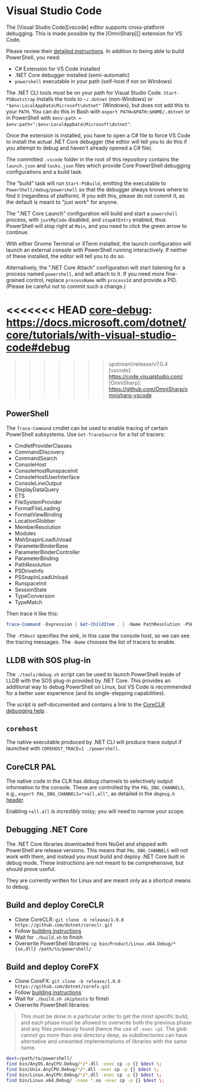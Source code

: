# Visual Studio Code

The [Visual Studio Code][vscode] editor supports cross-platform debugging.
This is made possible by the [OmniSharp][] extension for VS Code.

Please review their [detailed instructions][core-debug]. In
addition to being able to build PowerShell, you need:

- C# Extension for VS Code installed
- .NET Core debugger installed (semi-automatic)
- `powershell` executable in your path (self-host if not on Windows)

The .NET CLI tools *must* be on your path for Visual Studio Code.
`Start-PSBootstrap` installs the tools to `~/.dotnet` (non-Windows) or `"$env:LocalAppData\Microsoft\dotnet"` (Windows),
but does not add this to your `PATH`.
You can do this in Bash with `export PATH=$PATH:$HOME/.dotnet` or in PowerShell with `$env:path = $env:path+";$env:LocalAppData\Microsoft\dotnet"`.

Once the extension is installed, you have to open a C# file to force VS Code to
install the actual .NET Core debugger (the editor will tell you to do this if
you attempt to debug and haven't already opened a C# file).

The committed `.vscode` folder in the root of this repository contains
the `launch.json` and `tasks.json` files which provide Core PowerShell
debugging configurations and a build task.

The "build" task will run `Start-PSBuild`, emitting the executable to
`PowerShell/debug/powershell` so that the debugger always knows where to find it
(regardless of platform). If you edit this, please do not commit it, as the
default is meant to "just work" for anyone.

The ".NET Core Launch" configuration will build and start a `powershell`
process, with `justMyCode` disabled, and `stopAtEntry` enabled, thus PowerShell
will stop right at `Main`, and you need to click the green arrow to continue.

With either Gnome Terminal or XTerm installed, the launch configuration will
launch an external console with PowerShell running interactively. If neither of
these installed, the editor will tell you to do so.

Alternatively, the ".NET Core Attach" configuration will start listening for a
process named `powershell`, and will attach to it. If you need more fine-grained
control, replace `processName` with `processId` and provide a PID. (Please be
careful not to commit such a change.)

<<<<<<< HEAD
[core-debug]: https://docs.microsoft.com/dotnet/core/tutorials/with-visual-studio-code#debug
=======
[core-debug]: https://devblogs.microsoft.com/devops/experimental-net-core-debugging-in-vs-code/
>>>>>>> upstream/release/v7.0.4
[vscode]: https://code.visualstudio.com/
[OmniSharp]: https://github.com/OmniSharp/omnisharp-vscode

## PowerShell

The `Trace-Command` cmdlet can be used to enable tracing of certain PowerShell
subsystems. Use `Get-TraceSource` for a list of tracers:

* CmdletProviderClasses
* CommandDiscovery
* CommandSearch
* ConsoleHost
* ConsoleHostRunspaceInit
* ConsoleHostUserInterface
* ConsoleLineOutput
* DisplayDataQuery
* ETS
* FileSystemProvider
* FormatFileLoading
* FormatViewBinding
* LocationGlobber
* MemberResolution
* Modules
* MshSnapinLoadUnload
* ParameterBinderBase
* ParameterBinderController
* ParameterBinding
* PathResolution
* PSDriveInfo
* PSSnapInLoadUnload
* RunspaceInit
* SessionState
* TypeConversion
* TypeMatch

Then trace it like this:

```powershell
Trace-Command -Expression { Get-ChildItem . } -Name PathResolution -PSHost
```

The `-PSHost` specifies the sink, in this case the console host,
so we can see the tracing messages.
The `-Name` chooses the list of tracers to enable.

## LLDB with SOS plug-in

The `./tools/debug.sh` script can be used to launch PowerShell inside of LLDB
with the SOS plug-in provided by .NET Core. This provides an additional way to
debug PowerShell on Linux, but VS Code is recommended for a better user
experience (and its single-stepping capabilities).

The script is self-documented and contains a link to the
[CoreCLR debugging help][clr-debug] .

[clr-debug]: https://github.com/dotnet/coreclr/blob/master/Documentation/building/debugging-instructions.md#debugging-coreclr-on-linux

## `corehost`

The native executable produced by .NET CLI will produce trace output
if launched with `COREHOST_TRACE=1 ./powershell`.

## CoreCLR PAL

The native code in the CLR has debug channels to selectively output
information to the console. These are controlled by the
`PAL_DBG_CHANNELS`, e.g., `export PAL_DBG_CHANNELS="+all.all"`, as
detailed in the `dbgmsg.h` [header][].

Enabling `+all.all` is *incredibly* noisy;
you will need to narrow your scope.

[header]: https://github.com/dotnet/coreclr/blob/release/1.0.0/src/pal/src/include/pal/dbgmsg.h

## Debugging .NET Core

The .NET Core libraries downloaded from NuGet and shipped with PowerShell are release versions.
This means that `PAL_DBG_CHANNELS` will not work with them,
and instead you must build and deploy .NET Core built in debug mode.
These instructions are not meant to be comprehensive,
but should prove useful.

They are currently written for Linux and are meant only as a shortcut means to debug.

## Build and deploy CoreCLR

* Clone CoreCLR: `git clone -b release/1.0.0 https://github.com/dotnet/coreclr.git`
* Follow [building instructions](https://github.com/dotnet/coreclr/blob/release/1.0.0/Documentation/building/linux-instructions.md)
* Wait for `./build.sh` to finish
* Overwrite PowerShell libraries: `cp bin/Product/Linux.x64.Debug/*{so,dll} /path/to/powershell/`

## Build and deploy CoreFX

* Clone CoreFX: `git clone -b release/1.0.0 https://github.com/dotnet/corefx.git`
* Follow [building instructions](https://github.com/dotnet/corefx/blob/release/1.0.0/Documentation/building/unix-instructions.md)
* Wait for `./build.sh skiptests` to finish
* Overwrite PowerShell libraries:

> This must be done in a particular order to get the most specific build,
> and each phase must be allowed to overwrite both the previous phase
> and any files previously found (hence the use of `-exec cp`).
> The glob cannot go more than one directory deep,
> as subdirectories can have alternative and unwanted implementations
> of libraries with the same name.

```sh
dest=/path/to/powershell/
find bin/AnyOS.AnyCPU.Debug/*/*.dll -exec cp -p {} $dest \;
find bin/Unix.AnyCPU.Debug/*/*.dll -exec cp -p {} $dest \;
find bin/Linux.AnyCPU.Debug/*/*.dll -exec cp -p {} $dest \;
find bin/Linux.x64.Debug/ -name *.so -exec cp -p {} $dest \;
```
